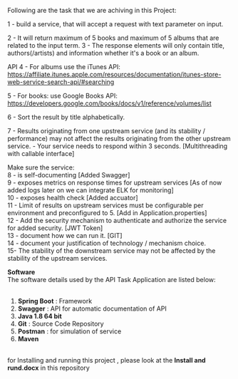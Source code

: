 Following are the task that we are achiving in this Project:

1 - build a service, that will accept a request with text parameter on input.

2 - It will return maximum of 5 books and maximum of 5 albums that are related to the input term. 
3 - The response elements will only contain title, authors(/artists) and information whether it's a book or an album.

API
4 - For albums use the iTunes API: https://affiliate.itunes.apple.com/resources/documentation/itunes-store-web-service-search-api/#searching

5 - For books: use Google Books API: https://developers.google.com/books/docs/v1/reference/volumes/list
 
6 - Sort the result by title alphabetically.

7 - Results originating from one upstream service (and its stability / performance) may not affect the results originating from the other upstream service.
	 - Your service needs to respond within 3 seconds. [Multithreading with callable interface]
 
Make sure the service:<br />
8 - is self-documenting [Added Swagger]<br />
9 - exposes metrics on response times for upstream services [As of now added logs later on we can integrate ELK for monitoring]<br />
10 - exposes health check [Added accuator]<br />
11 - Limit of results on upstream services must be configurable per environment and preconfigured to 5. [Add in Application.properties]<br />
12 - Add the security mechanism to authenticate and authorize the service for added security. [JWT Token]<br />
13 - document how we can run it. [GIT]<br />
14 - document your justification of technology / mechanism choice.<br />
15- The stability of the downstream service may not be affected by the stability of the upstream services.<br />

<strong>Software</strong><br />
The software details used by the API Task Application are listed below:<br /><br />
1.	<strong>Spring Boot</strong>  : Framework<br />
2.	<strong>Swagger</strong> : API for automatic documentation of API<br />
3.	<strong>Java 1.8 64 bit</strong> <br />
4.	<strong>Git</strong> : Source Code Repository<br />
5.	<strong>Postman</strong> : for simulation of service<br />
6. <strong>Maven</strong><br /><br />

for Installing and running this project , please look at the <strong>Install and rund.docx</strong> in this repository